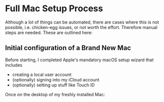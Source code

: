 # Full Mac Setup Process

Although a lot of things can be automated, there are cases where this is not
possible, i.e. chicken-egg issues, or not worth the effort. Therefore manual steps
are needed. These are outlined here:

## Initial configuration of a Brand New Mac

Before starting, I completed Apple's mandatory macOS setup wizard that includes

- creating a local user account
- (optionally) signing into my iCloud account
- (optionally) setting up stuff like Touch ID

Once on the desktop of my freshly installed Mac:

